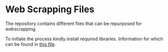# Web Scrapping Files
The repository contains different files that can be repurposed for webscrapping.

To initiate the process kindly install required libraries. Information for which can be found in [this file](https://github.com/uditsans/utilities/blob/main/web-scrapper-utilities.md).
